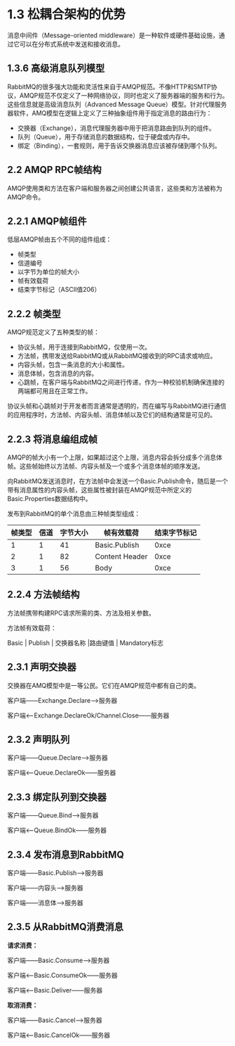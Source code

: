 # 1.3 松耦合架构的优势

消息中间件（Message-oriented middleware）是一种软件或硬件基础设施，通过它可以在分布式系统中发送和接收消息。

## 1.3.6 高级消息队列模型

RabbitMQ的很多强大功能和灵活性来自于AMQP规范。不像HTTP和SMTP协议，AMQP规范不仅定义了一种网络协议，同时也定义了服务器端的服务和行为。这些信息就是高级消息队列（Advanced Message Queue）模型。针对代理服务器软件，AMQ模型在逻辑上定义了三种抽象组件用于指定消息的路由行为：

- 交换器（Exchange），消息代理服务器中用于把消息路由到队列的组件。
- 队列（Queue），用于存储消息的数据结构，位于硬盘或内存中。
- 绑定（Binding），一套规则，用于告诉交换器消息应该被存储到哪个队列。

## 2.2 AMQP RPC帧结构

AMQP使用类和方法在客户端和服务器之间创建公共语言，这些类和方法被称为AMQP命令。

## 2.2.1 AMQP帧组件

低层AMQP帧由五个不同的组件组成：

- 帧类型
- 信道编号
- 以字节为单位的帧大小
- 帧有效载荷
- 结束字节标记（ASCII值206）

## 2.2.2 帧类型

AMQP规范定义了五种类型的帧：

- 协议头帧，用于连接到RabbitMQ，仅使用一次。
- 方法帧，携带发送给RabbitMQ或从RabbitMQ接收到的RPC请求或响应。
- 内容头帧，包含一条消息的大小和属性。
- 消息体帧，包含消息的内容。
- 心跳帧，在客户端与RabbitMQ之间进行传递，作为一种校验机制确保连接的两端都可用且在正常工作。

协议头帧和心跳帧对于开发者而言通常是透明的，而在编写与RabbitMQ进行通信的应用程序时，方法帧、内容头帧、消息体帧以及它们的结构通常是可见的。

## 2.2.3 将消息编组成帧

AMQP的帧大小有一个上限，如果超过这个上限，消息内容会拆分成多个消息体帧。这些帧始终以方法帧、内容头帧及一个或多个消息体帧的顺序发送。

向RabbitMQ发送消息时，在方法帧中会发送一个Basic.Publish命令，随后是一个带有消息属性的内容头帧，这些属性被封装在AMQP规范中所定义的Basic.Properties数据结构中。

发布到RabbitMQ的单个消息由三种帧类型组成：


帧类型 | 信道 | 字节大小 | 帧有效载荷 |结束字节标记
---|---|---|---|---
1 | 1 | 41 | Basic.Publish | 0xce 
2 | 1 | 82 | Content Header | 0xce
3 | 1 | 56 | Body | 0xce

## 2.2.4 方法帧结构

方法帧携带构建RPC请求所需的类、方法及相关参数。

方法帧有效载荷：

Basic | Publish | 交换器名称 |路由键值 | Mandatory标志

## 2.3.1 声明交换器

交换器在AMQ模型中是一等公民。它们在AMQP规范中都有自己的类。

客户端——Exchange.Declare——>服务器

客户端<——Exchange.DeclareOk/Channel.Close——服务器

## 2.3.2 声明队列

客户端——Queue.Declare——>服务器

客户端<——Queue.DeclareOk——服务器

## 2.3.3 绑定队列到交换器

客户端——Queue.Bind——>服务器

客户端<——Queue.BindOk——服务器

## 2.3.4 发布消息到RabbitMQ

客户端——Basic.Publish——>服务器

客户端——内容头——>服务器

客户端——消息体——>服务器

## 2.3.5 从RabbitMQ消费消息

**请求消费：**

客户端——Basic.Consume——>服务器

客户端<——Basic.ConsumeOk——服务器

客户端<——Basic.Deliver——服务器

**取消消费：**

客户端——Basic.Cancel——>服务器

客户端<——Basic.CancelOk——服务器